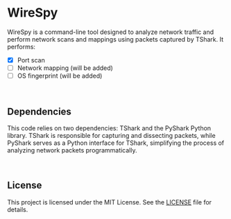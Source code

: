 # WireSpy
WireSpy is a command-line tool designed to analyze network traffic and perform network scans and mappings using packets captured by TShark.
It performs:
- [x] Port scan
- [ ] Network mapping (will be added)
- [ ] OS fingerprint (will be added)

<br>

## Dependencies
This code relies on two dependencies: TShark and the PyShark Python library. TShark is responsible for capturing and dissecting packets, while PyShark serves as a Python interface for TShark, simplifying the process of analyzing network packets programmatically.

<br>

## License
This project is licensed under the MIT License. See the [LICENSE](LICENSE) file for details.
